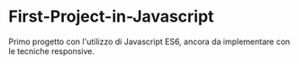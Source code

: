# First-Project-in-Javascript
Primo progetto con l'utilizzo di Javascript ES6, ancora da implementare con le tecniche responsive. 
